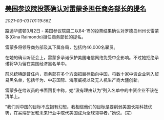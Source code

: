 <!--1614738195000-->
[美国参议院投票确认对雷蒙多担任商务部长的提名](https://cn.reuters.com/article/usasenate-confirmation-0302-tues-idCNKCS2AV040)
------

<div><i>2021-03-03T01:19:56Z</i></div><p>路透华盛顿3月2日 - 美国参议院周二以84-15的投票结果确认对罗德岛州州长雷蒙多(Gina Raimondo)担任商务部长的提名。</p><p>雷蒙多将领导商务部及其下属各局，包括约46,000名雇员。</p><p>在她的确认听证会上，雷蒙多承诺保护美国电信网络免受中企影响。不过她拒绝承诺将华为留在美国经济黑名单中。</p><p>前总统特朗普任内，商务部在多个方面把目标指向中国，将数十家中资企业列入贸易黑名单，包括华为、中芯国际、海康威视以及无人机生产商大疆创新。</p><p>雷蒙多在给议员的书面回复中称，她“没有理由认为”列入名单中的中资企业不该在清单上。</p><p>“我们对中国的目标不应抱有幻想，我相信他们的目标是要削弱美国长期科技优势，在尖端研发和未来行业中取代美国成为全球领导者，”她说。(完)</p>
